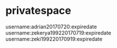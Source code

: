 # privatespace
username:adrian20170720:expiredate
username:zekerya199220170719:expiredate
username:zeki199220170919:expiredate
